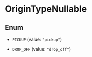 

# OriginTypeNullable

## Enum


* `PICKUP` (value: `"pickup"`)

* `DROP_OFF` (value: `"drop_off"`)



